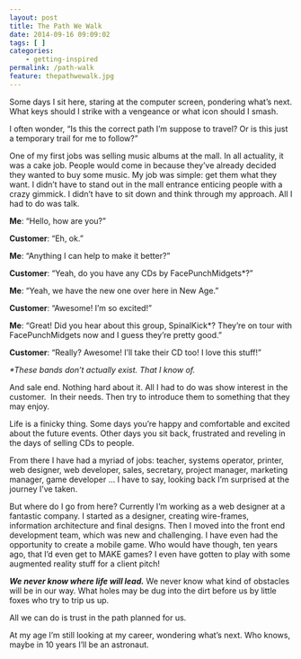 ```yaml
---
layout: post
title: The Path We Walk
date: 2014-09-16 09:09:02
tags: [ ]
categories:
    - getting-inspired
permalink: /path-walk
feature: thepathwewalk.jpg
---
```

Some days I sit here, staring at the computer screen, pondering what’s next. What keys should I strike with a vengeance or what icon should I smash.

I often wonder, “Is this the correct path I’m suppose to travel? Or is this just a temporary trail for me to follow?”

One of my first jobs was selling music albums at the mall. In all actuality, it was a cake job. People would come in because they&#8217;ve already decided they wanted to buy some music. My job was simple: get them what they want. I didn&#8217;t have to stand out in the mall entrance enticing people with a crazy gimmick. I didn&#8217;t have to sit down and think through my approach. All I had to do was talk.

**Me**: “Hello, how are you?”

**Customer**: “Eh, ok.”

**Me**: “Anything I can help to make it better?”

**Customer**: “Yeah, do you have any CDs by FacePunchMidgets*?”

**Me**: “Yeah, we have the new one over here in New Age.”

**Customer**: “Awesome! I’m so excited!”

**Me**: “Great! Did you hear about this group, SpinalKick*? They’re on tour with FacePunchMidgets now and I guess they’re pretty good.”

**Customer**: “Really? Awesome! I’ll take their CD too! I love this stuff!”

_*These bands don&#8217;t actually exist. That I know of._

And sale end. Nothing hard about it. All I had to do was show interest in the customer.  In their needs. Then try to introduce them to something that they may enjoy.

Life is a finicky thing. Some days you’re happy and comfortable and excited about the future events. Other days you sit back, frustrated and reveling in the days of selling CDs to people.

From there I have had a myriad of jobs: teacher, systems operator, printer, web designer, web developer, sales, secretary, project manager, marketing manager, game developer &#8230; I have to say, looking back I’m surprised at the journey I&#8217;ve taken.

But where do I go from here? Currently I’m working as a web designer at a fantastic company. I started as a designer, creating wire-frames, information architecture and final designs. Then I moved into the front end development team, which was new and challenging. I have even had the opportunity to create a mobile game. Who would have though, ten years ago, that I’d even get to MAKE games? I even have gotten to play with some augmented reality stuff for a client pitch!

_**We never know where life will lead.**_ We never know what kind of obstacles will be in our way. What holes may be dug into the dirt before us by little foxes who try to trip us up.

All we can do is trust in the path planned for us.

At my age I’m still looking at my career, wondering what’s next. Who knows, maybe in 10 years I’ll be an astronaut.
